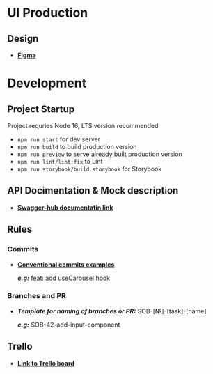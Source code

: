 # UI Production

## Design

- [**Figma**](https://www.figma.com/file/BQ36ggjZjii96q3JJgaLqk/Sobesity)

# Development

## Project Startup

Project requries Node 16, LTS version recommended

- `npm run start` for dev server
- `npm run build` to build production version
- `npm run preview` to serve <ins>already built</ins> production version
- `npm run lint/lint:fix` to Lint
- `npm run storybook/build storybook` for Storybook

## API Docimentation & Mock description

* [**Swagger-hub documentatin link**](https://app.swaggerhub.com/apis-docs/vorobeybird/Sobecity-API/1.0.0#/UserLoginRequestBody)
## Rules

### Commits

- [**Conventional commits examples**](https://docs.rs.school/#/git-convention)

  **_e.g:_** feat: add useCarousel hook

### Branches and PR

- **_Template for naming of branches or PR:_** SOB-[№]-[task]-[name]

  **_e.g:_** SOB-42-add-input-component

## Trello

- [**Link to Trello board**](https://trello.com/b/9eu1u9Zi/sobesity)
